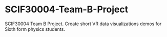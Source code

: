 # SCIF30004-Team-B-Project
SCIF30004 Team B Project. Create short VR data visualizations demos for Sixth form physics students. 
